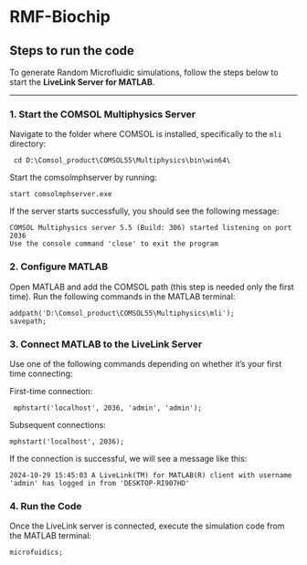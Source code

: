 # RMF-Biochip
## Steps to run the code

To generate Random Microfluidic simulations, follow the steps below to start the **LiveLink Server for MATLAB**.  

---
### 1. Start the COMSOL Multiphysics Server  
Navigate to the folder where COMSOL is installed, specifically to the `mli` directory:
```
 cd D:\Comsol_product\COMSOL55\Multiphysics\bin\win64\
```
Start the comsolmphserver by running:
```
start comsolmphserver.exe
```
If the server starts successfully, you should see the following message:
```
COMSOL Multiphysics server 5.5 (Build: 306) started listening on port 2036
Use the console command 'close' to exit the program
```

### 2. Configure MATLAB 
Open MATLAB and add the COMSOL path (this step is needed only the first time). Run the following commands in the MATLAB terminal:
```
addpath('D:\Comsol_product\COMSOL55\Multiphysics\mli');
savepath;
```
### 3. Connect MATLAB to the LiveLink Server
Use one of the following commands depending on whether it’s your first time connecting:

First-time connection:
```
 mphstart('localhost', 2036, 'admin', 'admin');
 ```
 Subsequent connections:
 ```
 mphstart('localhost', 2036);
```
If the connection is successful, we will see a message like this:
```
2024-10-29 15:45:03 A LiveLink(TM) for MATLAB(R) client with username 'admin' has logged in from 'DESKTOP-RI907HD'
```
### 4. Run the Code
Once the LiveLink server is connected, execute the simulation code from the MATLAB terminal:
```
microfuidics;
```
